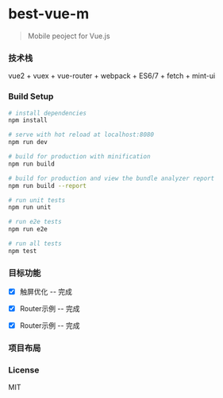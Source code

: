 # best-vue-m

> Mobile peoject for Vue.js

### 技术栈

vue2 + vuex + vue-router + webpack + ES6/7 + fetch + mint-ui

### Build Setup

``` bash
# install dependencies
npm install

# serve with hot reload at localhost:8080
npm run dev

# build for production with minification
npm run build

# build for production and view the bundle analyzer report
npm run build --report

# run unit tests
npm run unit

# run e2e tests
npm run e2e

# run all tests
npm test
```

### 目标功能
- [x] 触屏优化 -- 完成
- [x] Router示例 -- 完成
- [x] Router示例 -- 完成



### 项目布局


### License

MIT
